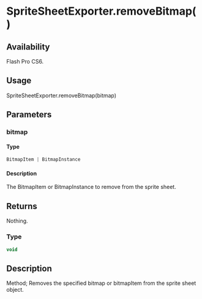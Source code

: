 # SpriteSheetExporter.removeBitmap()

## Availability

Flash Pro CS6.

## Usage

SpriteSheetExporter.removeBitmap(bitmap)

## Parameters

### **bitmap**

#### Type

```typescript
BitmapItem | BitmapInstance
```

#### Description

The BitmapItem or BitmapInstance to remove from the sprite sheet.

## Returns

Nothing.

### Type

```typescript
void
```

## Description

Method; Removes the specified bitmap or bitmapItem from the sprite sheet object.
